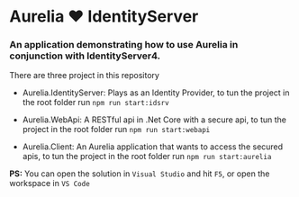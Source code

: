 # Aurelia :heart: IdentityServer

### An application demonstrating how to use Aurelia in conjunction with IdentityServer4.


There are three project in this repository

* Aurelia.IdentityServer: Plays as an Identity Provider, to tun the project in the root folder run `npm run start:idsrv`

* Aurelia.WebApi: A RESTful api in .Net Core with a secure api, to tun the project in the root folder run `npm run start:webapi`

* Aurelia.Client: An Aurelia application that wants to access the secured apis, to tun the project in the root folder run `npm run start:aurelia` 


**PS:** You can open the solution in `Visual Studio` and hit `F5`, or open the workspace in `VS Code`

